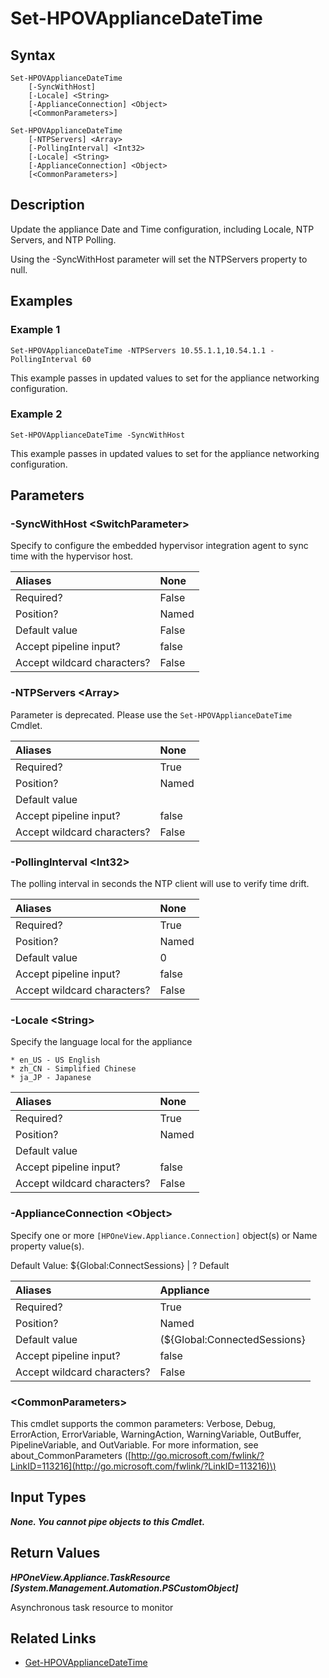 ﻿---
description: Update Appliance Date/Time Configuration.
---

# Set-HPOVApplianceDateTime

## Syntax

```text
Set-HPOVApplianceDateTime
    [-SyncWithHost]
    [-Locale] <String>
    [-ApplianceConnection] <Object>
    [<CommonParameters>]
```

```text
Set-HPOVApplianceDateTime
    [-NTPServers] <Array>
    [-PollingInterval] <Int32>
    [-Locale] <String>
    [-ApplianceConnection] <Object>
    [<CommonParameters>]
```

## Description

Update the appliance Date and Time configuration, including Locale, NTP Servers, and NTP Polling.

Using the -SyncWithHost parameter will set the NTPServers property to null.

## Examples

###  Example 1 

```text
Set-HPOVApplianceDateTime -NTPServers 10.55.1.1,10.54.1.1 -PollingInterval 60
```

This example passes in updated values to set for the appliance networking configuration.

###  Example 2 

```text
Set-HPOVApplianceDateTime -SyncWithHost
```

This example passes in updated values to set for the appliance networking configuration.

## Parameters

### -SyncWithHost &lt;SwitchParameter&gt;

Specify to configure the embedded hypervisor integration agent to sync time with the hypervisor host.

| Aliases | None |
| :--- | :--- |
| Required? | False |
| Position? | Named |
| Default value | False |
| Accept pipeline input? | false |
| Accept wildcard characters? | False |

### -NTPServers &lt;Array&gt;

Parameter is deprecated.  Please use the `Set-HPOVApplianceDateTime` Cmdlet.

| Aliases | None |
| :--- | :--- |
| Required? | True |
| Position? | Named |
| Default value |  |
| Accept pipeline input? | false |
| Accept wildcard characters? | False |

### -PollingInterval &lt;Int32&gt;

The polling interval in seconds the NTP client will use to verify time drift.

| Aliases | None |
| :--- | :--- |
| Required? | True |
| Position? | Named |
| Default value | 0 |
| Accept pipeline input? | false |
| Accept wildcard characters? | False |

### -Locale &lt;String&gt;

Specify the language local for the appliance

	* en_US - US English
	* zh_CN - Simplified Chinese
	* ja_JP - Japanese

| Aliases | None |
| :--- | :--- |
| Required? | True |
| Position? | Named |
| Default value |  |
| Accept pipeline input? | false |
| Accept wildcard characters? | False |

### -ApplianceConnection &lt;Object&gt;

Specify one or more `[HPOneView.Appliance.Connection]` object(s) or Name property value(s).

Default Value: ${Global:ConnectSessions} | ? Default

| Aliases | Appliance |
| :--- | :--- |
| Required? | True |
| Position? | Named |
| Default value | (${Global:ConnectedSessions} | ? Default) |
| Accept pipeline input? | false |
| Accept wildcard characters? | False |

### &lt;CommonParameters&gt;

This cmdlet supports the common parameters: Verbose, Debug, ErrorAction, ErrorVariable, WarningAction, WarningVariable, OutBuffer, PipelineVariable, and OutVariable. For more information, see about\_CommonParameters \([http://go.microsoft.com/fwlink/?LinkID=113216](http://go.microsoft.com/fwlink/?LinkID=113216)\)

## Input Types

_**None.  You cannot pipe objects to this Cmdlet.**_

## Return Values

_**HPOneView.Appliance.TaskResource [System.Management.Automation.PSCustomObject]**_

Asynchronous task resource to monitor

## Related Links

* [Get-HPOVApplianceDateTime](get-hpovappliancedatetime.md)
